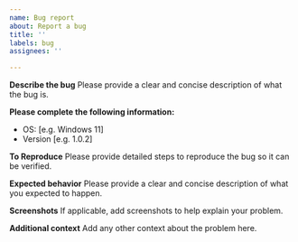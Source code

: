 ```yaml
---
name: Bug report
about: Report a bug
title: ''
labels: bug
assignees: ''

---
```


**Describe the bug**
Please provide a clear and concise description of what the bug is.

**Please complete the following information:**
 - OS: [e.g. Windows 11]
 - Version [e.g. 1.0.2]

**To Reproduce**
Please provide detailed steps to reproduce the bug so it can be verified.

**Expected behavior**
Please provide a clear and concise description of what you expected to happen.

**Screenshots**
If applicable, add screenshots to help explain your problem.

**Additional context**
Add any other context about the problem here.
